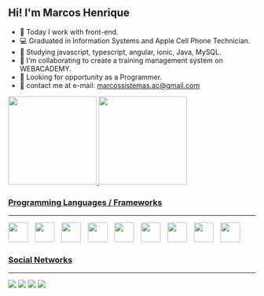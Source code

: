 ## Hi! I'm Marcos Henrique

- 🔭 Today I work with front-end. 
- 💻 Graduated in Information Systems and Apple Cell Phone Technician.
- 🌱 Studying javascript, typescript, angular, ionic, Java, MySQL. 
- 👯 I'm collaborating to create a training management system on WEBACADEMY.
- 🤔 Looking for opportunity as a Programmer.
- 💬 contact me at e-mail: marcossistemas.ac@gmail.com

<div>
  <a href="https://github.com/Marcos-cmd-henrique">
  <img height="180em" src="https://github-readme-stats-sigma-five.vercel.app/api?username=Marcos-cmd-henrique&show_icons=true&theme=radical"/>
  <img height="180em" src="https://github-readme-stats-sigma-five.vercel.app/api/top-langs/?username=Marcos-cmd-henrique&layout=compact&langs_count=16&theme=radical"/>
</div>

### Programming Languages / Frameworks
---
<div style="display: inline-block;">
    <img width="40px" style="margin-left: 0" src="https://cdn.jsdelivr.net/gh/devicons/devicon/icons/css3/css3-original.svg" />
    <img width="40px" style="margin-left: 10px" src="https://cdn.jsdelivr.net/gh/devicons/devicon/icons/html5/html5-original.svg"/>
    <img width="40px" style="margin-left: 10px" src="https://cdn.jsdelivr.net/gh/devicons/devicon/icons/javascript/javascript-original.svg" />
    <img width="40px" style="margin-left: 10px" src="https://cdn.jsdelivr.net/gh/devicons/devicon/icons/nodejs/nodejs-original.svg" />
    <img width="40px" style="margin-left: 10px" src="https://cdn.jsdelivr.net/gh/devicons/devicon/icons/express/express-original.svg" />
    <img width="40px" style="margin-left: 10px" src="https://cdn.jsdelivr.net/gh/devicons/devicon/icons/figma/figma-original.svg" />
    <img width="40px" style="margin-left: 10px" src="https://cdn.jsdelivr.net/gh/devicons/devicon/icons/php/php-original.svg" />
    <img width="40px" style="margin-left: 10px" src="https://cdn.jsdelivr.net/gh/devicons/devicon/icons/mysql/mysql-original.svg" />
    <img width="40px" style="margin-left: 10px" src="https://cdn.jsdelivr.net/gh/devicons/devicon/icons/angularjs/angularjs-original.svg"/>
    
</div>

### Social Networks
---
 
<div> 
  <a href="https://www.instagram.com/marcoshenriquehall/" target="_blank"><img src="https://img.shields.io/badge/-Instagram-%23E4405F?style=for-the-badge&logo=instagram&logoColor=white" target="_blank"></a>
  <a href = "mailto:marcossistemas.ac@gmail.com"><img src="https://img.shields.io/badge/-Gmail-%23333?style=for-the-badge&logo=gmail&logoColor=white" target="_blank"></a>
  <a href="https://www.linkedin.com/in/marcos-henrique-68063b171/" target="_blank"><img src="https://img.shields.io/badge/-LinkedIn-%230077B5?style=for-the-badge&logo=linkedin&logoColor=white" target="_blank"></a> 
   <a href="https://discord.gg/#" target="_blank"><img src="https://img.shields.io/badge/Discord-7289DA?style=for-the-badge&logo=discord&logoColor=white" target="_blank"></a> 
</div>
